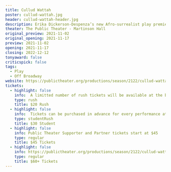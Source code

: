 ```yaml
---
title: Cullud Wattah
poster: cullud-wattah.jpg
header: cullud-wattah-header.jpg
description: Erika Dickerson-Despenza’s new Afro-surrealist play premieres at The Public about three generations of Black women living through the current water crisis in Flint, Michigan.
theater: The Public Theater - Martinson Hall
original_preview: 2021-11-02
original_opening: 2021-11-17
preview: 2021-11-02
opening: 2021-11-17
closing: 2022-12-12
tonyaward: false
criticspick: false
tags: 
  - Play
  - Off Broadway
website: https://publictheater.org/productions/season/2122/cullud-wattah/
tickets:
  - highlight: false
    info:  A limitted number of rush tickets will be available at the box office 5PM-9PM and 1 hour prior to the first curtain of the day 212-967-7555. Public Theater On-Account funds, cash, or credit card. Limit 2 Tickets per Person. Public Theater Account will be required to purchase tickets. 
    type: rush
    title: $20 Rush
  - highlight: false
    info:  Tickets can be purchased in advance for every performance at the box office. Cash or credit card. 2 ticket limit. Subject to availability. May not be offered for every Public Theater production.
    type: studentRush
    title: $30 Student
  - highlight: false
    info: Public Theater Supporter and Partner tickets start at $45
    type: regular
    title: $45 Tickets
  - highlight: false
    info: https://publictheater.org/productions/season/2122/cullud-wattah/
    type: regular
    title: $60+ Tickets
---
```

